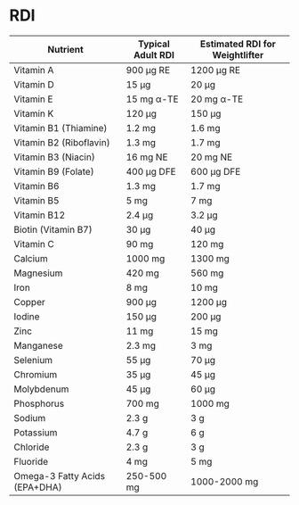 # RDI

| Nutrient             | Typical Adult RDI | Estimated RDI for Weightlifter |
|----------------------|------------------|------------------------------|
| Vitamin A            | 900 µg RE        | 1200 µg RE                   |
| Vitamin D            | 15 µg            | 20 µg                        |
| Vitamin E            | 15 mg α-TE       | 20 mg α-TE                   |
| Vitamin K            | 120 µg           | 150 µg                       |
| Vitamin B1 (Thiamine)| 1.2 mg           | 1.6 mg                       |
| Vitamin B2 (Riboflavin)| 1.3 mg         | 1.7 mg                       |
| Vitamin B3 (Niacin)  | 16 mg NE         | 20 mg NE                     |
| Vitamin B9 (Folate)  | 400 µg DFE       | 600 µg DFE                   |
| Vitamin B6           | 1.3 mg           | 1.7 mg                       |
| Vitamin B5           | 5 mg             | 7 mg                         |
| Vitamin B12          | 2.4 µg           | 3.2 µg                       |
| Biotin (Vitamin B7)  | 30 µg            | 40 µg                        |
| Vitamin C            | 90 mg            | 120 mg                       |
| Calcium              | 1000 mg          | 1300 mg                      |
| Magnesium            | 420 mg           | 560 mg                       |
| Iron                 | 8 mg             | 10 mg                        |
| Copper               | 900 µg           | 1200 µg                      |
| Iodine               | 150 µg           | 200 µg                       |
| Zinc                 | 11 mg            | 15 mg                        |
| Manganese            | 2.3 mg           | 3 mg                         |
| Selenium             | 55 µg            | 70 µg                        |
| Chromium             | 35 µg            | 45 µg                        |
| Molybdenum           | 45 µg            | 60 µg                        |
| Phosphorus           | 700 mg           | 1000 mg                      |
| Sodium               | 2.3 g            | 3 g                          |
| Potassium            | 4.7 g            | 6 g                          |
| Chloride             | 2.3 g            | 3 g                          |
| Fluoride             | 4 mg             | 5 mg                         |
| Omega-3 Fatty Acids (EPA+DHA) | 250-500 mg | 1000-2000 mg               |
